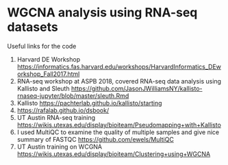 # WGCNA analysis using RNA-seq datasets



Useful links for the code 

1. Harvard DE Workshop  https://informatics.fas.harvard.edu/workshops/HarvardInformatics_DEworkshop_Fall2017.html
2. RNA-seq workshop at ASPB 2018, covered RNA-seq data analysis using Kallisto and Sleuth https://github.com/JasonJWilliamsNY/kallisto-rnaseq-jupyter/blob/master/sleuth.Rmd
3.  Kallisto https://pachterlab.github.io/kallisto/starting
4. https://rafalab.github.io/dsbook/
5. UT Austin RNA-seq training  https://wikis.utexas.edu/display/bioiteam/Pseudomapping+with+Kallisto
6. I used MultiQC to examine the quality of multiple samples and give nice summary of FASTQC https://github.com/ewels/MultiQC 
7. UT Austin training on WCGNA  https://wikis.utexas.edu/display/bioiteam/Clustering+using+WGCNA


